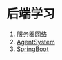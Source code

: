 # 后端学习

1. [服务器网络](../服务器网络/服务器和网络.md)
2. [AgentSystem](../AgentSystem/_Jade.md)
3. [SpringBoot](SpringBoot/_KnowledgeAccumulation_SpringBoot.md)